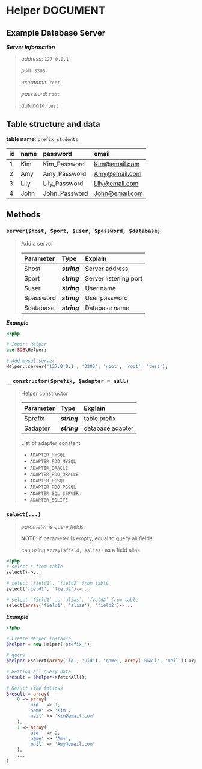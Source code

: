 Helper DOCUMENT
===============


Example Database Server
-------------
___Server Information___
> _address_: `127.0.0.1`
>
> _port_: `3306`
>
> _username_: `root`
>
> _password_: `root`
>
> _database_: `test`

Table structure and data
------------------------
__table name__: `prefix_students`

| id             | name           | password       | email          |
| :------------- | :------------- | :------------- | :------------- |
| 1              | Kim            | Kim_Password   | Kim@email.com  |
| 2              | Amy            | Amy_Password   | Amy@email.com  |
| 3              | Lily           | Lily_Password  | Lily@email.com |
| 4              | John           | John_Password  | John@email.com |



Methods
-------
### `server($host, $port, $user, $password, $database)`

> Add a server
>
> | Parameter      | Type           | Explain        
> | :------------- | :------------- | :-------------
> | $host          | ___string___   | Server address
> | $port          | ___string___   | Server listening port
> | $user          | ___string___   | User name
> | $password      | ___string___   | User password
> | $database      | ___string___   | Database name

___Example___

```php
<?php

# Import Helper
use SDB\Helper;

# Add mysql server
Helper::server('127.0.0.1', '3306', 'root', 'root', 'test');
```

### `__constructor($prefix, $adapter = null)`

> Helper constructor
>
> | Parameter      | Type           | Explain        
> | :------------- | :------------- | :-------------
> | $prefix        | ___string___   | table prefix
> | $adapter       | ___string___   | database adapter
> List of adapter constant
> - `ADAPTER_MYSQL`
> - `ADAPTER_PDO_MYSQL`
> - `ADAPTER_ORACLE`
> - `ADAPTER_PDO_ORACLE`
> - `ADAPTER_PGSQL`
> - `ADAPTER_PDO_PGSQL`
> - `ADAPTER_SQL_SERVER`
> - `ADAPTER_SQLITE`


### `select(...)`
> _parameter is query fields_
>
> __NOTE__: if parameter is empty, equal to query all fields
>
> can using `array($field, $alias)` as a field alias

```php
<?php
# select * from table
select()->...

# select `field1`, `field2` from table
select('field1', 'field2')->...

# select `field1` as `alias`, `field2` from table
select(array('field1', 'alias'), 'field2')->...
```

___Example___
```php
<?php

# Create Helper instance
$helper = new Helper('prefix_');

# query
$helper->select(array('id', 'uid'), 'name', array('email', 'mail'))->query();

# Getting all query data
$result = $helper->fetchAll();

# Result like follows
$result = array(
    0 => array(
        'uid'  => 1,
        'name' => 'Kim',
        'mail' => 'Kim@email.com'
    ),
    1 => array(
        'uid'  => 2,
        'name' => 'Amy',
        'mail' => 'Amy@email.com'
    ),
    ...
)
```
